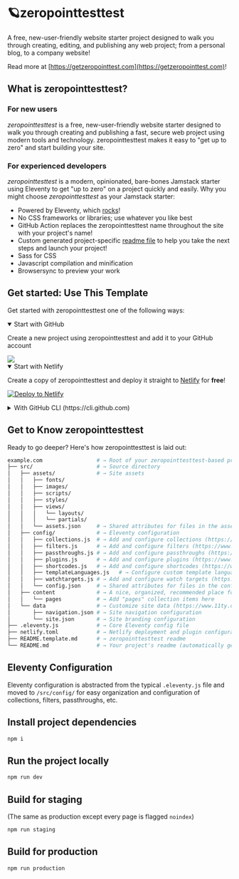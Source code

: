 # 🪐zeropointtesttest

A free, new-user-friendly website starter project designed to walk you through creating, editing, and publishing any web project; from a personal blog, to a company website!

Read more at [https://getzeropointtest.com](https://getzeropointtest.com)!

## What is zeropointtesttest?

### For new users

_zeropointtesttest_ is a free, new-user-friendly website starter designed to walk you through creating and publishing a fast, secure web project using modern tools and technology. zeropointtesttest makes it easy to "get up to zero" and start building your site.

### For experienced developers

_zeropointtesttest_ is a modern, opinionated, bare-bones Jamstack starter using Eleventy to get "up to zero" on a project quickly and easily.
Why you might choose _zeropointtesttest_ as your Jamstack starter:

* Powered by Eleventy, which [rocks](https://11ty.rocks)!
* No CSS frameworks or libraries; use whatever you like best
* GitHub Action replaces the zeropointtesttest name throughout the site with your project's name!
* Custom generated project-specific [readme file](https://github.com/scottglshields/zeropointtesttest/blob/master/README.zeropointtesttest.md) to help you take the next steps and launch your project!
* Sass for CSS
* Javascript compilation and minification
* Browsersync to preview your work

## Get started: Use This Template

Get started with zeropointtesttest one of the following ways:

<details open>
 <summary>Start with GitHub</summary>

Create a new project using zeropointtesttest and add it to your GitHub account

<a href="https://github.com/scottglshields/zeropointtesttest/generate">
  <img src="https://img.shields.io/badge/use%20this-template-blueviolet?logo=github&style=for-the-badge">
</a>
 </details>

<details open>
 <summary>Start with Netlify</summary>

Create a copy of zeropointtesttest and deploy it straight to [Netlify](https://netlify.com) for **free**!

[![Deploy to Netlify](https://www.netlify.com/img/deploy/button.svg)](https://app.netlify.com/start/deploy?repository=https://github.com/scottglshields/zeropointtesttest/)

 </details>

<details>
 <summary>With GitHub CLI (https://cli.github.com)</summary>

Get started from your command line

 ```sh
  gh repo create example.com --template scottglshields/zeropointtesttest
 ```

</details>

## Get to Know zeropointtesttest

Ready to go deeper? Here's how zeropointtesttest is laid out:

```sh
example.com                 # → Root of your zeropointtesttest-based project
├── src/                    # → Source directory
│   ├── assets/             # → Site assets
│   │   ├── fonts/
│   │   ├── images/
│   │   ├── scripts/
│   │   ├── styles/
│   │   ├── views/
│   │   │   └── layouts/
│   │   │   └── partials/
│   │   └── assets.json     # → Shared attributes for files in the assets directory
│   ├── config/             # → Eleventy configuration
│   │   ├── collections.js  # → Add and configure collections (https://www.11ty.dev/docs/collections/)
│   │   ├── filters.js      # → Add and configure filters (https://www.11ty.dev/docs/filters/)
│   │   ├── passthroughs.js # → Add and configure passthroughs (https://www.11ty.dev/docs/copy/)
│   │   ├── plugins.js      # → Add and configure plugins (https://www.11ty.dev/docs/plugins/)
│   │   ├── shortcodes.js   # → Add and configure shortcodes (https://www.11ty.dev/docs/shortcodes/)
│   │   ├── templateLanguages.js   # → Configure custom template languages (HINT: this is where zeropointtesttest's Sass and Javascript pipelines are set up!) (https://www.11ty.dev/docs/languages/custom/)
│   │   ├── watchtargets.js # → Add and configure watch targets (https://www.11ty.dev/docs/watch-serve/)
│   │   └── config.json     # → Shared attributes for files in the config directory
│   ├── content             # → A nice, organized, recommended place for all site content
│   │   └── pages           # → Add "pages" collection items here
│   └── data                # → Customize site data (https://www.11ty.dev/docs/data/)
│       ├── navigation.json # → Site navigation configuration
│       └── site.json       # → Site branding configuration
├── .eleventy.js            # → Core Eleventy config file
├── netlify.toml            # → Netlify deployment and plugin configuration (optional)
├── README.template.md      # → zeropointtesttest readme
└── README.md               # → Your project's readme (automatically generated when this template is used)
```

## Eleventy Configuration

Eleventy configuration is abstracted from the typical `.eleventy.js` file and moved to `/src/config/` for easy organization and configuration of collections, filters, passthroughs, etc.

## Install project dependencies

```bash
npm i
```

## Run the project locally

```bash
npm run dev
```

## Build for staging

(The same as production except every page is flagged `noindex`)

```bash
npm run staging
```

## Build for production

```bash
npm run production
```
